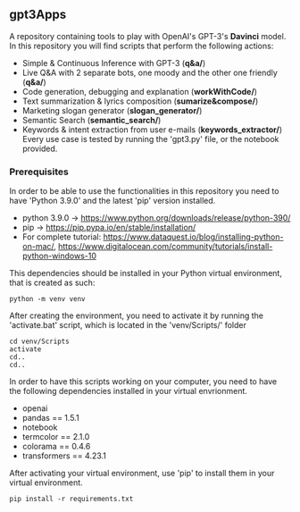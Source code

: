 ## gpt3Apps
A repository containing tools to play with OpenAI's GPT-3's **Davinci** model. In this repository you will find scripts that perform the following actions:
* Simple & Continuous Inference with GPT-3 (**q&a/**)
* Live Q&A with 2 separate bots, one moody and the other one friendly (**q&a/**)
* Code generation, debugging and explanation (**workWithCode/**)
* Text summarization & lyrics composition (**sumarize&compose/**)
* Marketing slogan generator (**slogan_generator/**)
* Semantic Search (**semantic_search/**)
* Keywords & intent extraction from user e-mails (**keywords_extractor/**)
Every use case is tested by running the 'gpt3.py' file, or the notebook provided.

### Prerequisites
In order to be able to use the functionalities in this repository you need to have 'Python 3.9.0' and the latest 'pip' version installed.
* python 3.9.0 -> https://www.python.org/downloads/release/python-390/
* pip -> https://pip.pypa.io/en/stable/installation/
* For complete tutorial:
https://www.dataquest.io/blog/installing-python-on-mac/, https://www.digitalocean.com/community/tutorials/install-python-windows-10

This dependencies should be installed in your Python virtual environment, that is created as such:
```
python -m venv venv
```

After creating the environment, you need to activate it by running the 'activate.bat' script, which is located in the 'venv/Scripts/' folder
```
cd venv/Scripts
activate
cd..
cd..
```

In order to have this scripts working on your computer, you need to have the following dependencies installed in your virtual envrionment.
* openai
* pandas == 1.5.1
* notebook
* termcolor == 2.1.0
* colorama == 0.4.6
* transformers == 4.23.1

After activating your virtual environment, use 'pip' to install them in your virtual environment.
```
pip install -r requirements.txt
```

